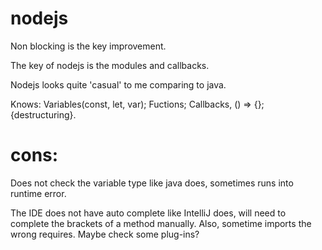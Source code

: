 # nodejs
Non blocking is the key improvement.

The key of nodejs is the modules and callbacks.

Nodejs looks quite 'casual' to me comparing to java.

Knows: Variables(const, let, var); Fuctions; Callbacks, () => {}; {destructuring}.



# cons:
Does not check the variable type like java does, sometimes runs into runtime error.

The IDE does not have auto complete like IntelliJ does, will need to complete the brackets of a method manually. Also, sometime imports the wrong requires. Maybe check some plug-ins?
